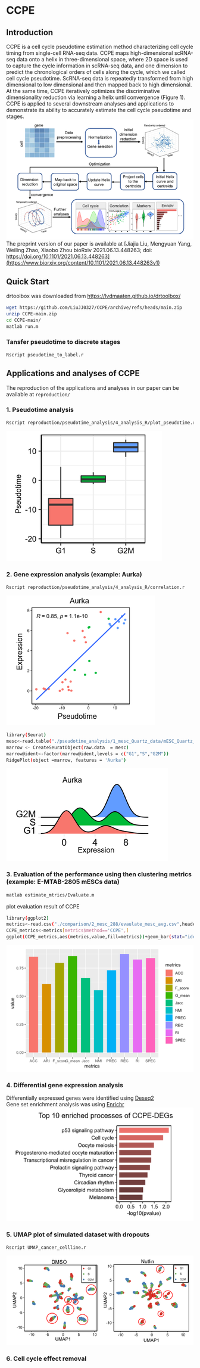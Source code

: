 # CCPE

## Introduction
CCPE is a cell cycle pseudotime estimation method characterizing cell cycle timing from single-cell RNA-seq data. CCPE maps high-dimensional scRNA-seq data onto a helix in three-dimensional space, where 2D space is used to capture the cycle information in scRNA-seq data, and one dimension to predict the chronological orders of cells along the cycle, which we called cell cycle pseudotime. ScRNA-seq data is repeatedly transformed from high dimensional to low dimensional and then mapped back to high dimensional. At the same time, CCPE iteratively optimizes the discriminative dimensionality reduction via learning a helix until convergence (Figure 1). CCPE is applied to several downstream analyses and applications to demonstrate its ability to accurately estimate the cell cycle pseudotime and stages.<br/>
![image](https://github.com/LiuJJ0327/CCPE/blob/main/images/figure1.PNG)<br/>
The preprint version of our paper is available at [Jiajia Liu, Mengyuan Yang, Weiling Zhao, Xiaobo Zhou
bioRxiv 2021.06.13.448263; doi: https://doi.org/10.1101/2021.06.13.448263](https://www.biorxiv.org/content/10.1101/2021.06.13.448263v1)

## Quick Start<br/>
drtoolbox was downloaded from https://lvdmaaten.github.io/drtoolbox/<br/>
```bash
wget https://github.com/LiuJJ0327/CCPE/archive/refs/heads/main.zip
unzip CCPE-main.zip
cd CCPE-main/
matlab run.m
```
### Tansfer pseudotime to discrete stages<br/>
```bash
Rscript pseudotime_to_label.r 
```

## Applications and analyses of CCPE<br/>
The reproduction of the applications and analyses in our paper can be available at `reproduction/` <br/>
### 1. Pseudotime analysis<br/>
```bash
Rscript reproduction/pseudotime_analysis/4_analysis_R/plot_pseudotime.r
```
![image](https://github.com/LiuJJ0327/CCPE/blob/main/images/1_pseudotime.PNG)<br/>

### 2. Gene expression analysis (example: Aurka)<br/>
```bash
Rscript reproduction/pseudotime_analysis/4_analysis_R/correlation.r
```
![image](https://github.com/LiuJJ0327/CCPE/blob/main/images/2_gene_expression_1.PNG)<br/>

```bash
library(Seurat)
mesc<-read.table("./pseudotime_analysis/1_mesc_Quartz_data/mESC_Quartz_preprocessed.txt",header=T,row.names = 1)
marrow <- CreateSeuratObject(raw.data  = mesc)
marrow@ident<-factor(marrow@ident,levels = c("G1","S","G2M"))
RidgePlot(object =marrow, features = 'Aurka')
```
![image](https://github.com/LiuJJ0327/CCPE/blob/main/images/2_gene_expression_2.PNG)<br/>

### 3. Evaluation of the performance using then clustering metrics (example: E-MTAB-2805 mESCs data)<br/>
```bash
matlab estimate_mtrics/Evaluate.m
```
plot evaluation result of CCPE
```bash
library(ggplot2)
metrics<-read.csv("./comparison/2_mesc_288/evaulate_mesc_avg.csv",header = T)
CCPE_metrics<-metrics[metrics$method=='CCPE',]
ggplot(CCPE_metrics,aes(metrics,value,fill=metrics))+geom_bar(stat="identity",position="dodge")
```
![image](https://github.com/LiuJJ0327/CCPE/blob/main/images/3_evaluation.PNG)<br/>

### 4. Differential gene expression analysis <br/>
Differentially expressed genes were identified using [Deseq2](https://bioconductor.org/packages/release/bioc/html/DESeq2.html)<br/>
Gene set enrichment analysis was using [Enrichr](https://maayanlab.cloud/Enrichr/)<br/>
![image](https://github.com/LiuJJ0327/CCPE/blob/main/images/4_DEG.PNG)<br/>

### 5. UMAP plot of simulated dataset with dropouts<br/>
```bash
Rscript UMAP_cancer_cellline.r
```
![image](https://github.com/LiuJJ0327/CCPE/blob/main/images/5_UMAP.PNG)<br/>

### 6. Cell cycle effect removal<br/>

